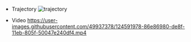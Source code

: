 - Trajectory
![trajectory](https://user-images.githubusercontent.com/49937378/124592280-ddee3e80-de8f-11eb-82c3-e19734317658.png)

- Video
https://user-images.githubusercontent.com/49937378/124591978-86e86980-de8f-11eb-805f-50047e240df4.mp4
